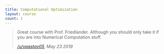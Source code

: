 ```yaml
---
title: Computational Optimization
layout: course
count: 1
---
```


> Great course with Prof. Friedlander. Although you should only take it if you are into Numerical Computation stuff.
>
> <cite><a href="https://www.reddit.com/r/UBC/comments/bsasu1/comp_sci_courses_at_ubc/eom20bx">/u/vaastav05</a>, May 23 2019</cite>
